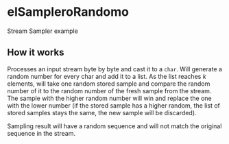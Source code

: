 # elSampleroRandomo
Stream Sampler example


## How it works
Processes an input stream byte by byte and cast it to a `char`. Will generate a random number for every char and add 
it to a list. As the list reaches *k* elements, will take one random stored sample and compare the random number of it to the random number of the fresh sample from the stream. The sample with the higher random number will win and replace the one with the lower number (if the stored sample has a higher random, the list of stored samples stays the same, the new sample will be discarded).

Sampling result will have a random sequence and will not match the original sequence in the stream.
